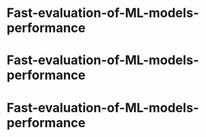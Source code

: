 # Fast-evaluation-of-ML-models-performance
# Fast-evaluation-of-ML-models-performance
# Fast-evaluation-of-ML-models-performance
